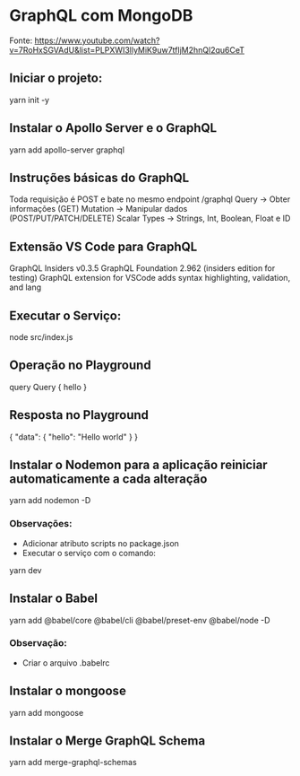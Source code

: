 # GraphQL com MongoDB

Fonte: https://www.youtube.com/watch?v=7RoHxSGVAdU&list=PLPXWI3llyMiK9uw7tfljM2hnQl2qu6CeT

## Iniciar o projeto:
yarn init -y

## Instalar o Apollo Server e o GraphQL
yarn add apollo-server graphql

## Instruções básicas do GraphQL
Toda requisição é POST e bate no mesmo endpoint /graphql
Query -> Obter informações (GET)
Mutation -> Manipular dados (POST/PUT/PATCH/DELETE)
Scalar Types -> Strings, Int, Boolean, Float e ID

## Extensão VS Code para GraphQL
GraphQL Insiders
v0.3.5
GraphQL Foundation
2.962
(insiders edition for testing) GraphQL extension for VSCode adds syntax highlighting, validation, and lang

## Executar o Serviço:
node src/index.js

## Operação no Playground
query Query {
  hello
}

## Resposta no Playground
{
  "data": {
    "hello": "Hello world"
  }
}

## Instalar o Nodemon para a aplicação reiniciar automaticamente a cada alteração
yarn add nodemon -D

### Observações:
- Adicionar atributo scripts no package.json
- Executar o serviço com o comando:

yarn dev

## Instalar o Babel
yarn add @babel/core @babel/cli @babel/preset-env @babel/node -D

### Observação:
- Criar o arquivo .babelrc

## Instalar o mongoose
yarn add mongoose

## Instalar o Merge GraphQL Schema
yarn add merge-graphql-schemas


